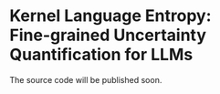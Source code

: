 # Kernel Language Entropy: <br> Fine-grained Uncertainty Quantification for LLMs

The source code will be published soon.
